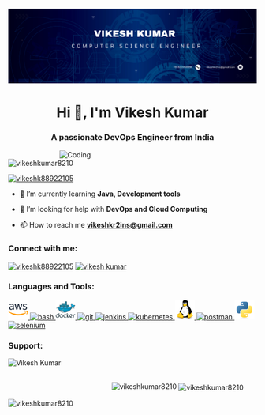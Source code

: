  ![logo](https://github.com/vikeshkumar8210/vikeshkumar8210/blob/main/Github%20Banner.png)
<h1 align="center">Hi 👋, I'm Vikesh Kumar</h1>
<h3 align="center">A passionate DevOps Engineer from India</h3>
<img align="right" alt="Coding" width="400" src="https://repository-images.githubusercontent.com/462900780/0a10af70-6cbf-46df-9071-0ff586a3b1d6">

<p align="left"> <img src="https://komarev.com/ghpvc/?username=vikeshkumar8210&label=Profile%20views&color=0e75b6&style=flat" alt="vikeshkumar8210" /> </p>

<p align="left"> <a href="https://twitter.com/vikeshk88922105" target="blank"><img src="https://img.shields.io/twitter/follow/vikeshk88922105?logo=twitter&style=for-the-badge" alt="vikeshk88922105" /></a> </p>

- 🌱 I’m currently learning **Java, Development tools**

- 🤝 I’m looking for help with **DevOps and Cloud Computing**

- 📫 How to reach me **vikeshkr2ins@gmail.com**

<h3 align="left">Connect with me:</h3>
<p align="left">
<a href="https://twitter.com/vikeshk88922105" target="blank"><img align="center" src="https://raw.githubusercontent.com/rahuldkjain/github-profile-readme-generator/master/src/images/icons/Social/twitter.svg" alt="vikeshk88922105" height="30" width="40" /></a>
<a href="https://www.linkedin.com/in/vikesh-kumar-41174a1ba/" target="blank"><img align="center" src="https://raw.githubusercontent.com/rahuldkjain/github-profile-readme-generator/master/src/images/icons/Social/linked-in-alt.svg" alt="vikesh kumar" height="30" width="40" /></a>
</p>

<h3 align="left">Languages and Tools:</h3>
<p align="left"> <a href="https://aws.amazon.com" target="_blank" rel="noreferrer"> <img src="https://raw.githubusercontent.com/devicons/devicon/master/icons/amazonwebservices/amazonwebservices-original-wordmark.svg" alt="aws" width="40" height="40"/> </a> <a href="https://www.gnu.org/software/bash/" target="_blank" rel="noreferrer"> <img src="https://www.vectorlogo.zone/logos/gnu_bash/gnu_bash-icon.svg" alt="bash" width="40" height="40"/> </a> <a href="https://www.docker.com/" target="_blank" rel="noreferrer"> <img src="https://raw.githubusercontent.com/devicons/devicon/master/icons/docker/docker-original-wordmark.svg" alt="docker" width="40" height="40"/> </a> <a href="https://git-scm.com/" target="_blank" rel="noreferrer"> <img src="https://www.vectorlogo.zone/logos/git-scm/git-scm-icon.svg" alt="git" width="40" height="40"/> </a> <a href="https://www.jenkins.io" target="_blank" rel="noreferrer"> <img src="https://www.vectorlogo.zone/logos/jenkins/jenkins-icon.svg" alt="jenkins" width="40" height="40"/> </a> <a href="https://kubernetes.io" target="_blank" rel="noreferrer"> <img src="https://www.vectorlogo.zone/logos/kubernetes/kubernetes-icon.svg" alt="kubernetes" width="40" height="40"/> </a> <a href="https://www.linux.org/" target="_blank" rel="noreferrer"> <img src="https://raw.githubusercontent.com/devicons/devicon/master/icons/linux/linux-original.svg" alt="linux" width="40" height="40"/> </a> <a href="https://postman.com" target="_blank" rel="noreferrer"> <img src="https://www.vectorlogo.zone/logos/getpostman/getpostman-icon.svg" alt="postman" width="40" height="40"/> </a> <a href="https://www.python.org" target="_blank" rel="noreferrer"> <img src="https://raw.githubusercontent.com/devicons/devicon/master/icons/python/python-original.svg" alt="python" width="40" height="40"/> </a> <a href="https://www.selenium.dev" target="_blank" rel="noreferrer"> <img src="https://raw.githubusercontent.com/detain/svg-logos/780f25886640cef088af994181646db2f6b1a3f8/svg/selenium-logo.svg" alt="selenium" width="40" height="40"/> </a> </p>

<h3 align="left">Support:</h3>
<p><a href="https://www.buymeacoffee.com/Vikesh Kumar"> <img align="left" src="https://cdn.buymeacoffee.com/buttons/v2/default-yellow.png" height="50" width="210" alt="Vikesh Kumar" /></a></p><br><br>

<p><img align="left" src="https://github-readme-stats.vercel.app/api/top-langs?username=vikeshkumar8210&show_icons=true&locale=en&layout=compact" alt="vikeshkumar8210" /></p>

<p>&nbsp;<img align="center" src="https://github-readme-stats.vercel.app/api?username=vikeshkumar8210&show_icons=true&locale=en" alt="vikeshkumar8210" /></p>

<p><img align="center" src="https://github-readme-streak-stats.herokuapp.com/?user=vikeshkumar8210&" alt="vikeshkumar8210" /></p>
